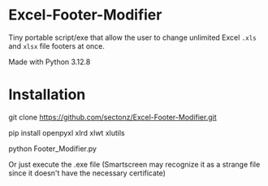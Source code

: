 # Excel-Footer-Modifier

Tiny portable script/exe that allow the user to change unlimited Excel `.xls` and `xlsx` file footers at once.

Made with Python 3.12.8 

# Installation

git clone https://github.com/sectonz/Excel-Footer-Modifier.git

pip install openpyxl xlrd xlwt xlutils

python Footer_Modifier.py


Or just execute the .exe file (Smartscreen may recognize it as a strange file since it doesn't have the necessary certificate)

